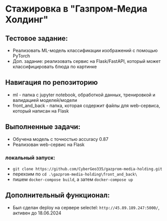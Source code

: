 # Стажировка в "Газпром-Медиа Холдинг"

## Тестовое задание: 
* Реализовать ML-модель классификации изображений с помощью PyTorch
*  Доп. задание: реализовать сервис на Flask/FastAPI, который может классифицировать блюда по картинке

## Навигация по репозиторию
* ml - папка с jupyter notebook, обработкой данных, тренировкой и валидацией моделей/модели
* front_and_back - папка, которая содержит файлы для web-сервиса, который написан на Flask

## Выполненные задачи:
* Обучена модель с точностью accuracy 0.87
* Реализован web-сервис на Flask

### локальный запуск: 
* `git clone https://github.com/CyberGeo335/gazprom-media-holding.git`
* перехоим по `cd .\gazprom-media-holding\front_and_back\`
* пишем `docker-compose build`, а затем `docker-compose up`

## Дополнительный функционал:
* Был сделан deploy на сервере selectel: `http://45.89.189.247:5000/`, активен до 18.06.2024
